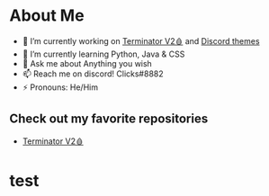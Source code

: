 
# About Me
- 🔭 I’m currently working on [Terminator V2🩸](https://github.com/TopStop5/Terminator) and [Discord themes](https://github.com/TopStop5/discord-themes)
- 🌱 I’m currently learning Python, Java & CSS
-  💬 Ask me about Anything you wish
- 📫 Reach me on discord! Clicks#8882
- ⚡ Pronouns: He/Him

## Check out my favorite repositories

* [Terminator V2🩸](https://github.com/TopStop5/Terminator)

# test

<div itemscope itemtype='http://schema.org/Person' class='fiverr-seller-widget' style='display: inline-block;'>
     <a itemprop='url' href=https://www.fiverr.com/topstop5 rel="nofollow" target="_blank" style='display: inline-block;'>
        <div class='fiverr-seller-content' id='fiverr-seller-widget-content-f1336200-9cd3-43f3-9e8e-0349558ade2b' itemprop='contentURL' style='display: none;'></div>
        <div id='fiverr-widget-seller-data' style='display: none;'>
            <div itemprop='name' >topstop5</div>
            <div itemscope itemtype='http://schema.org/Organization'><span itemprop='name'>Fiverr</span></div>
            <div itemprop='jobtitle'>Seller</div>
            <div itemprop='description'>I like discord and Minecraft, I can moderate discord servers, design them, and more! My discord is Clicks#8882 add me there if you want me to setup a discord server for you :D</div>
        </div>
    </a>
</div>

<script id='fiverr-seller-widget-script-f1336200-9cd3-43f3-9e8e-0349558ade2b' src='https://widgets.fiverr.com/api/v1/seller/topstop5?widget_id=f1336200-9cd3-43f3-9e8e-0349558ade2b' data-config='{"category_name":"\n                                    Video \u0026 Animation\n\n                            "}' async='true' defer='true'></script>

